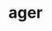 ---
title: ager
meaning: field
ch: 2
pos: noun
stem: agr
genend: ī
genhyph: -ī
abbgender: m.
abbgender2: masc.
gender: masculine
declension: second
---